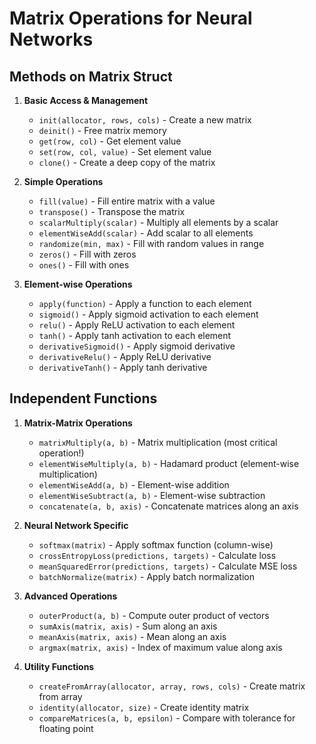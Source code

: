 # Matrix Operations for Neural Networks

## Methods on Matrix Struct

1. **Basic Access & Management**
   - `init(allocator, rows, cols)` - Create a new matrix
   - `deinit()` - Free matrix memory
   - `get(row, col)` - Get element value
   - `set(row, col, value)` - Set element value
   - `clone()` - Create a deep copy of the matrix

2. **Simple Operations**
   - `fill(value)` - Fill entire matrix with a value
   - `transpose()` - Transpose the matrix
   - `scalarMultiply(scalar)` - Multiply all elements by a scalar
   - `elementWiseAdd(scalar)` - Add scalar to all elements
   - `randomize(min, max)` - Fill with random values in range
   - `zeros()` - Fill with zeros
   - `ones()` - Fill with ones

3. **Element-wise Operations**
   - `apply(function)` - Apply a function to each element
   - `sigmoid()` - Apply sigmoid activation to each element
   - `relu()` - Apply ReLU activation to each element
   - `tanh()` - Apply tanh activation to each element
   - `derivativeSigmoid()` - Apply sigmoid derivative
   - `derivativeRelu()` - Apply ReLU derivative
   - `derivativeTanh()` - Apply tanh derivative

## Independent Functions

1. **Matrix-Matrix Operations**
   - `matrixMultiply(a, b)` - Matrix multiplication (most critical operation!)
   - `elementWiseMultiply(a, b)` - Hadamard product (element-wise multiplication)
   - `elementWiseAdd(a, b)` - Element-wise addition
   - `elementWiseSubtract(a, b)` - Element-wise subtraction
   - `concatenate(a, b, axis)` - Concatenate matrices along an axis

2. **Neural Network Specific**
   - `softmax(matrix)` - Apply softmax function (column-wise)
   - `crossEntropyLoss(predictions, targets)` - Calculate loss
   - `meanSquaredError(predictions, targets)` - Calculate MSE loss
   - `batchNormalize(matrix)` - Apply batch normalization

3. **Advanced Operations**
   - `outerProduct(a, b)` - Compute outer product of vectors
   - `sumAxis(matrix, axis)` - Sum along an axis
   - `meanAxis(matrix, axis)` - Mean along an axis
   - `argmax(matrix, axis)` - Index of maximum value along axis

4. **Utility Functions**
   - `createFromArray(allocator, array, rows, cols)` - Create matrix from array
   - `identity(allocator, size)` - Create identity matrix
   - `compareMatrices(a, b, epsilon)` - Compare with tolerance for floating point
